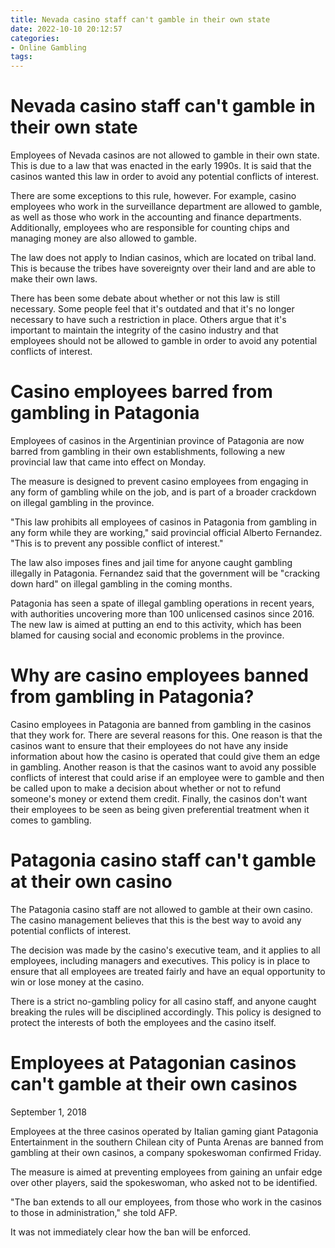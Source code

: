 ```yaml
---
title: Nevada casino staff can't gamble in their own state
date: 2022-10-10 20:12:57
categories:
- Online Gambling
tags:
---
```



#  Nevada casino staff can't gamble in their own state

Employees of Nevada casinos are not allowed to gamble in their own state. This is due to a law that was enacted in the early 1990s. It is said that the casinos wanted this law in order to avoid any potential conflicts of interest.

There are some exceptions to this rule, however. For example, casino employees who work in the surveillance department are allowed to gamble, as well as those who work in the accounting and finance departments. Additionally, employees who are responsible for counting chips and managing money are also allowed to gamble.

The law does not apply to Indian casinos, which are located on tribal land. This is because the tribes have sovereignty over their land and are able to make their own laws.

There has been some debate about whether or not this law is still necessary. Some people feel that it's outdated and that it's no longer necessary to have such a restriction in place. Others argue that it's important to maintain the integrity of the casino industry and that employees should not be allowed to gamble in order to avoid any potential conflicts of interest.

#  Casino employees barred from gambling in Patagonia

Employees of casinos in the Argentinian province of Patagonia are now barred from gambling in their own establishments, following a new provincial law that came into effect on Monday.

The measure is designed to prevent casino employees from engaging in any form of gambling while on the job, and is part of a broader crackdown on illegal gambling in the province.

"This law prohibits all employees of casinos in Patagonia from gambling in any form while they are working," said provincial official Alberto Fernandez. "This is to prevent any possible conflict of interest."

The law also imposes fines and jail time for anyone caught gambling illegally in Patagonia. Fernandez said that the government will be "cracking down hard" on illegal gambling in the coming months.

Patagonia has seen a spate of illegal gambling operations in recent years, with authorities uncovering more than 100 unlicensed casinos since 2016. The new law is aimed at putting an end to this activity, which has been blamed for causing social and economic problems in the province.

#  Why are casino employees banned from gambling in Patagonia?

Casino employees in Patagonia are banned from gambling in the casinos that they work for. There are several reasons for this. One reason is that the casinos want to ensure that their employees do not have any inside information about how the casino is operated that could give them an edge in gambling. Another reason is that the casinos want to avoid any possible conflicts of interest that could arise if an employee were to gamble and then be called upon to make a decision about whether or not to refund someone's money or extend them credit. Finally, the casinos don't want their employees to be seen as being given preferential treatment when it comes to gambling.

#  Patagonia casino staff can't gamble at their own casino

The Patagonia casino staff are not allowed to gamble at their own casino. The casino management believes that this is the best way to avoid any potential conflicts of interest.

The decision was made by the casino's executive team, and it applies to all employees, including managers and executives. This policy is in place to ensure that all employees are treated fairly and have an equal opportunity to win or lose money at the casino.

There is a strict no-gambling policy for all casino staff, and anyone caught breaking the rules will be disciplined accordingly. This policy is designed to protect the interests of both the employees and the casino itself.

#  Employees at Patagonian casinos can't gamble at their own casinos

September 1, 2018

Employees at the three casinos operated by Italian gaming giant Patagonia Entertainment in the southern Chilean city of Punta Arenas are banned from gambling at their own casinos, a company spokeswoman confirmed Friday.

The measure is aimed at preventing employees from gaining an unfair edge over other players, said the spokeswoman, who asked not to be identified.

"The ban extends to all our employees, from those who work in the casinos to those in administration," she told AFP.

It was not immediately clear how the ban will be enforced.